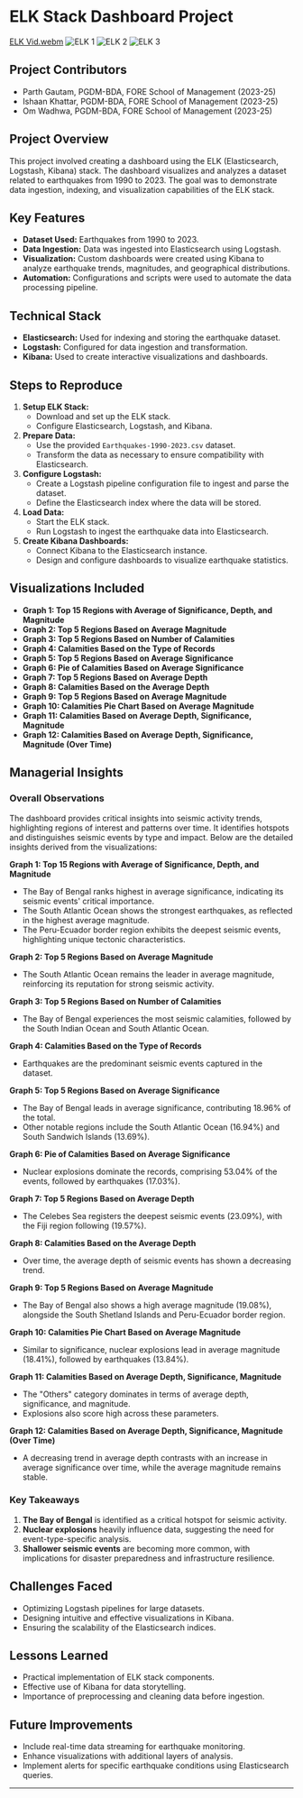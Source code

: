 # ELK Stack Dashboard Project
[ELK Vid.webm](https://github.com/user-attachments/assets/8580bdce-88d2-48a6-92a0-0a02821242e1)
![ELK 1](https://github.com/user-attachments/assets/0198acb0-5ee1-41bd-8def-a47937e66004)
![ELK 2](https://github.com/user-attachments/assets/a567d634-7162-4f0e-aba0-2ea20e583f18)
![ELK 3](https://github.com/user-attachments/assets/9dd93919-c9c4-4a79-9497-23de627a8594)

## Project Contributors
- Parth Gautam, PGDM-BDA, FORE School of Management (2023-25)
- Ishaan Khattar, PGDM-BDA, FORE School of Management (2023-25)
- Om Wadhwa, PGDM-BDA, FORE School of Management (2023-25)

## Project Overview
This project involved creating a dashboard using the ELK (Elasticsearch, Logstash, Kibana) stack. The dashboard visualizes and analyzes a dataset related to earthquakes from 1990 to 2023. The goal was to demonstrate data ingestion, indexing, and visualization capabilities of the ELK stack.

## Key Features
- **Dataset Used:** Earthquakes from 1990 to 2023.
- **Data Ingestion:** Data was ingested into Elasticsearch using Logstash.
- **Visualization:** Custom dashboards were created using Kibana to analyze earthquake trends, magnitudes, and geographical distributions.
- **Automation:** Configurations and scripts were used to automate the data processing pipeline.

## Technical Stack
- **Elasticsearch:** Used for indexing and storing the earthquake dataset.
- **Logstash:** Configured for data ingestion and transformation.
- **Kibana:** Used to create interactive visualizations and dashboards.

## Steps to Reproduce
1. **Setup ELK Stack:**
   - Download and set up the ELK stack.
   - Configure Elasticsearch, Logstash, and Kibana.
2. **Prepare Data:**
   - Use the provided `Earthquakes-1990-2023.csv` dataset.
   - Transform the data as necessary to ensure compatibility with Elasticsearch.
3. **Configure Logstash:**
   - Create a Logstash pipeline configuration file to ingest and parse the dataset.
   - Define the Elasticsearch index where the data will be stored.
4. **Load Data:**
   - Start the ELK stack.
   - Run Logstash to ingest the earthquake data into Elasticsearch.
5. **Create Kibana Dashboards:**
   - Connect Kibana to the Elasticsearch instance.
   - Design and configure dashboards to visualize earthquake statistics.

## Visualizations Included
- **Graph 1: Top 15 Regions with Average of Significance, Depth, and Magnitude**
- **Graph 2: Top 5 Regions Based on Average Magnitude**
- **Graph 3: Top 5 Regions Based on Number of Calamities**
- **Graph 4: Calamities Based on the Type of Records**
- **Graph 5: Top 5 Regions Based on Average Significance**
- **Graph 6: Pie of Calamities Based on Average Significance**
- **Graph 7: Top 5 Regions Based on Average Depth**
- **Graph 8: Calamities Based on the Average Depth**
- **Graph 9: Top 5 Regions Based on Average Magnitude**
- **Graph 10: Calamities Pie Chart Based on Average Magnitude**
- **Graph 11: Calamities Based on Average Depth, Significance, Magnitude**
- **Graph 12: Calamities Based on Average Depth, Significance, Magnitude (Over Time)**

## Managerial Insights

### Overall Observations
The dashboard provides critical insights into seismic activity trends, highlighting regions of interest and patterns over time. It identifies hotspots and distinguishes seismic events by type and impact. Below are the detailed insights derived from the visualizations:

**Graph 1: Top 15 Regions with Average of Significance, Depth, and Magnitude**
- The Bay of Bengal ranks highest in average significance, indicating its seismic events' critical importance.
- The South Atlantic Ocean shows the strongest earthquakes, as reflected in the highest average magnitude.
- The Peru-Ecuador border region exhibits the deepest seismic events, highlighting unique tectonic characteristics.

**Graph 2: Top 5 Regions Based on Average Magnitude**
- The South Atlantic Ocean remains the leader in average magnitude, reinforcing its reputation for strong seismic activity.

**Graph 3: Top 5 Regions Based on Number of Calamities**
- The Bay of Bengal experiences the most seismic calamities, followed by the South Indian Ocean and South Atlantic Ocean.

**Graph 4: Calamities Based on the Type of Records**
- Earthquakes are the predominant seismic events captured in the dataset.

**Graph 5: Top 5 Regions Based on Average Significance**
- The Bay of Bengal leads in average significance, contributing 18.96% of the total.
- Other notable regions include the South Atlantic Ocean (16.94%) and South Sandwich Islands (13.69%).

**Graph 6: Pie of Calamities Based on Average Significance**
- Nuclear explosions dominate the records, comprising 53.04% of the events, followed by earthquakes (17.03%).

**Graph 7: Top 5 Regions Based on Average Depth**
- The Celebes Sea registers the deepest seismic events (23.09%), with the Fiji region following (19.57%).

**Graph 8: Calamities Based on the Average Depth**
- Over time, the average depth of seismic events has shown a decreasing trend.

**Graph 9: Top 5 Regions Based on Average Magnitude**
- The Bay of Bengal also shows a high average magnitude (19.08%), alongside the South Shetland Islands and Peru-Ecuador border region.

**Graph 10: Calamities Pie Chart Based on Average Magnitude**
- Similar to significance, nuclear explosions lead in average magnitude (18.41%), followed by earthquakes (13.84%).

**Graph 11: Calamities Based on Average Depth, Significance, Magnitude**
- The "Others" category dominates in terms of average depth, significance, and magnitude.
- Explosions also score high across these parameters.

**Graph 12: Calamities Based on Average Depth, Significance, Magnitude (Over Time)**
- A decreasing trend in average depth contrasts with an increase in average significance over time, while the average magnitude remains stable.

### Key Takeaways
1. **The Bay of Bengal** is identified as a critical hotspot for seismic activity.
2. **Nuclear explosions** heavily influence data, suggesting the need for event-type-specific analysis.
3. **Shallower seismic events** are becoming more common, with implications for disaster preparedness and infrastructure resilience.

## Challenges Faced
- Optimizing Logstash pipelines for large datasets.
- Designing intuitive and effective visualizations in Kibana.
- Ensuring the scalability of the Elasticsearch indices.

## Lessons Learned
- Practical implementation of ELK stack components.
- Effective use of Kibana for data storytelling.
- Importance of preprocessing and cleaning data before ingestion.

## Future Improvements
- Include real-time data streaming for earthquake monitoring.
- Enhance visualizations with additional layers of analysis.
- Implement alerts for specific earthquake conditions using Elasticsearch queries.

---

